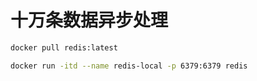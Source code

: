 # 十万条数据异步处理

```bash
docker pull redis:latest

docker run -itd --name redis-local -p 6379:6379 redis
```
